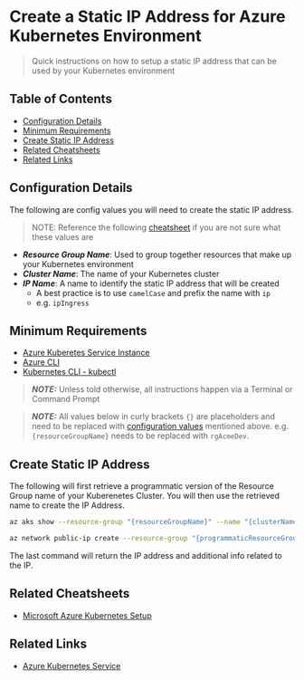 # Create a Static IP Address for Azure Kubernetes Environment
> Quick instructions on how to setup a static IP address that can be used by your Kubernetes environment

## Table of Contents

- [Configuration Details](#configuration-details)
- [Minimum Requirements](#minimum-requirements)
- [Create Static IP Address](#create-static-ip-address)
- [Related Cheatsheets](#related-cheatsheets)
- [Related Links](#related-links)

## Configuration Details

The following are config values you will need to create the static IP address.

> NOTE: Reference the following [cheatsheet](azure-kubernetes-setup.md) if you are not sure what these values are

- ***Resource Group Name***: Used to group together resources that make up your Kubernetes environment
- ***Cluster Name***: The name of your Kubernetes cluster
- ***IP Name***: A name to identify the static IP address that will be created
    - A best practice is to use `camelCase` and prefix the name with `ip`
    - e.g. `ipIngress`

## Minimum Requirements

* [Azure Kuberetes Service Instance](https://azure.microsoft.com/en-us/services/kubernetes-service)
* [Azure CLI](https://docs.microsoft.com/en-us/cli/azure/install-azure-cli?view=azure-cli-latest)
* [Kubernetes CLI - kubectl](https://kubernetes.io/docs/tasks/tools/install-kubectl/)

> ***NOTE:*** Unless told otherwise, all instructions happen via a Terminal or Command Prompt

> ***NOTE:*** All values below in curly brackets `{}` are placeholders and need to be replaced with [configuration values](#configuration-details) mentioned above. e.g. `{resourceGroupName}` needs to be replaced with `rgAcmeDev`.

## Create Static IP Address

The following will first retrieve a programmatic version of the Resource Group name of your Kuberenetes Cluster. You will then use the retrieved name to create the IP Address.

```bash
az aks show --resource-group "{resourceGroupName}" --name "{clusterName}" --query nodeResourceGroup -o tsv # This returns a {programmaticResourceGroupName} that will be used below

az network public-ip create --resource-group "{programmaticResourceGroupName}" --name "{ipName}" --allocation-method static
```

The last command will return the IP address and additional info related to the IP.

## Related Cheatsheets
* [Microsoft Azure Kubernetes Setup](azure-kubernetes-setup.md)

## Related Links
* [Azure Kubernetes Service](https://azure.microsoft.com/en-us/services/kubernetes-service)